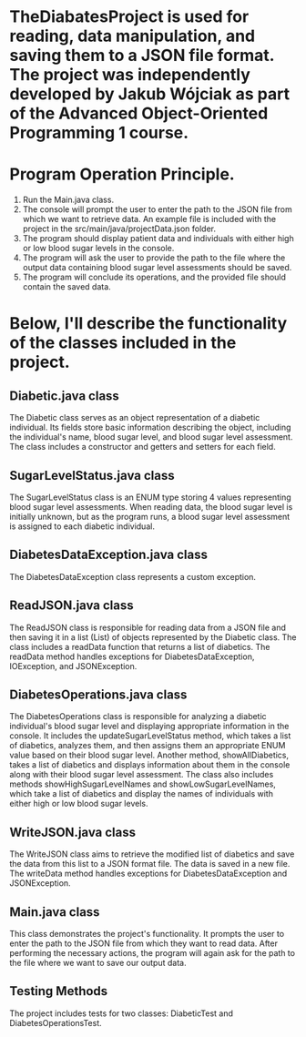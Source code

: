 # TheDiabatesProject is used for reading, data manipulation, and saving them to a JSON file format. The project was independently developed by Jakub Wójciak as part of the Advanced Object-Oriented Programming 1 course.

# Program Operation Principle.
1. Run the Main.java class.
2. The console will prompt the user to enter the path to the JSON file from which we want to retrieve data. An example file is included with the project in the src/main/java/projectData.json folder.
3. The program should display patient data and individuals with either high or low blood sugar levels in the console.
4. The program will ask the user to provide the path to the file where the output data containing blood sugar level assessments should be saved.
5. The program will conclude its operations, and the provided file should contain the saved data.
# Below, I'll describe the functionality of the classes included in the project.
## Diabetic.java class
The Diabetic class serves as an object representation of a diabetic individual. Its fields store basic information describing the object, including the individual's name, blood sugar level, and blood sugar level assessment. The class includes a constructor and getters and setters for each field.
## SugarLevelStatus.java class
The SugarLevelStatus class is an ENUM type storing 4 values representing blood sugar level assessments. When reading data, the blood sugar level is initially unknown, but as the program runs, a blood sugar level assessment is assigned to each diabetic individual.
## DiabetesDataException.java class
The DiabetesDataException class represents a custom exception.
## ReadJSON.java class
The ReadJSON class is responsible for reading data from a JSON file and then saving it in a list (List<Diabetic>) of objects represented by the Diabetic class. The class includes a readData function that returns a list of diabetics. The readData method handles exceptions for DiabetesDataException, IOException, and JSONException.
## DiabetesOperations.java class
The DiabetesOperations class is responsible for analyzing a diabetic individual's blood sugar level and displaying appropriate information in the console. It includes the updateSugarLevelStatus method, which takes a list of diabetics, analyzes them, and then assigns them an appropriate ENUM value based on their blood sugar level. Another method, showAllDiabetics, takes a list of diabetics and displays information about them in the console along with their blood sugar level assessment. The class also includes methods showHighSugarLevelNames and showLowSugarLevelNames, which take a list of diabetics and display the names of individuals with either high or low blood sugar levels.
## WriteJSON.java class
The WriteJSON class aims to retrieve the modified list of diabetics and save the data from this list to a JSON format file. The data is saved in a new file. The writeData method handles exceptions for DiabetesDataException and JSONException.
## Main.java class
This class demonstrates the project's functionality. It prompts the user to enter the path to the JSON file from which they want to read data. After performing the necessary actions, the program will again ask for the path to the file where we want to save our output data.
## Testing Methods
The project includes tests for two classes: DiabeticTest and DiabetesOperationsTest.
